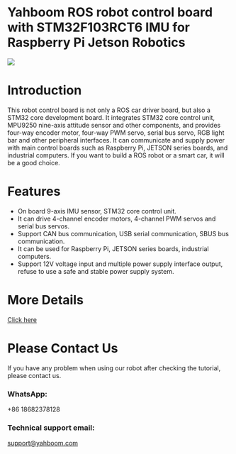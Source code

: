 # Yahboom ROS robot control board with STM32F103RCT6 IMU for Raspberry Pi Jetson Robotics
![](https://github.com/YahboomTechnology/ROS-robot-expansion-board/blob/main/ROS_Robot_Control_Board.jpg   )
# Introduction
This robot control board is not only a ROS car driver board, but also a STM32 core development board. It integrates STM32 core control unit, MPU9250 nine-axis attitude sensor and other components, and provides four-way encoder motor, four-way PWM servo, serial bus servo, RGB light bar and other peripheral interfaces. It can communicate and supply power with main control boards such as Raspberry Pi, JETSON series boards, and industrial computers. If you want to build a ROS robot or a smart car, it will be a good choice.
# Features
* On board 9-axis IMU sensor, STM32 core control unit.
* It can drive 4-channel encoder motors, 4-channel PWM servos and serial bus servos.
* Support CAN bus communication, USB serial communication, SBUS bus communication.
* It can be used for Raspberry Pi, JETSON series boards, industrial computers.
* Support 12V voltage input and multiple power supply interface output, refuse to use a safe and stable power supply system.

# More Details
[Click here](https://category.yahboom.net/products/ros-driver-board)

# Please Contact Us
If you have any problem when using our robot after checking the tutorial, please contact us.

### WhatsApp:
+86 18682378128

### Technical support email: 
support@yahboom.com
